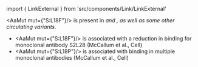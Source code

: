 import { LinkExternal } from 'src/components/Link/LinkExternal'

<AaMut mut={"S:L18F"}/> is present in <Var name="20H/501Y.V2"/> and <Var name="20J/501Y.V3"/>, as well as some other circulating variants.

- <AaMut mut={"S:L18F"}/> is associated with a reduction in binding for monoclonal antibody S2L28 (<LinkExternal href="https://www.sciencedirect.com/science/article/pii/S0092867421003561">McCallum et al., Cell</LinkExternal>)
- <AaMut mut={"S:L18P"}/> is associated with binding in multiple monoclonal antibodies (<LinkExternal href="https://www.sciencedirect.com/science/article/pii/S0092867421003561">McCallum et al., Cell</LinkExternal>)